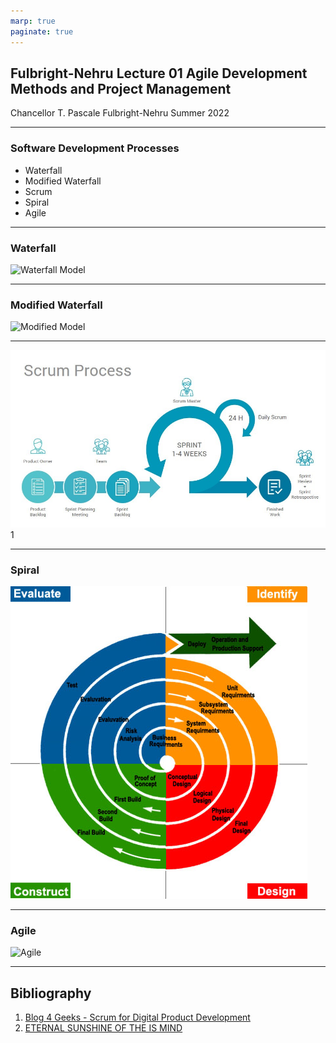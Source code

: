```yaml
---
marp: true
paginate: true
---
```


## Fulbright-Nehru Lecture 01 Agile Development Methods and Project Management

Chancellor T. Pascale
Fulbright-Nehru
Summer 2022

-------------------------------
### <!--fit--> Software Development Processes

- Waterfall
- Modified Waterfall
- Scrum
- Spiral
- Agile

-------------------------------

### Waterfall

![Waterfall Model](./diagrams/waterfall.svg "Waterfall Model")

-------------------------------

### Modified Waterfall

![Modified Model](./diagrams/modified_waterfall.svg "Modified Waterfall Model")

-------------------------------

![Scrum](./diagrams/scrum.png "Scrum Development Process") 1

-------------------------------

### Spiral

![Spiral](./diagrams/spiral.jpeg "Spiral Development Model")

-------------------------------

### Agile

![Agile](./diagrams/agile.svg "Agile Model")

-------------------------------
## Bibliography

1. [Blog 4 Geeks - Scrum for Digital Product Development](https://blog.4geeks.io/scrum-for-digital-product-development/)
2. [ETERNAL SUNSHINE OF THE IS MIND](https://eternalsunshineoftheismind.files.wordpress.com/2013/02/i-s-spiral.jpg)